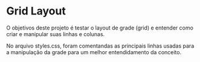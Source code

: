 # Grid Layout
O objetivos deste projeto é testar o layout de grade (grid) e entender como criar e manipular suas linhas e colunas.

No arquivo styles.css, foram comentandas as principais linhas usadas para a manipulação da grade para um melhor entendidamento da conceito.